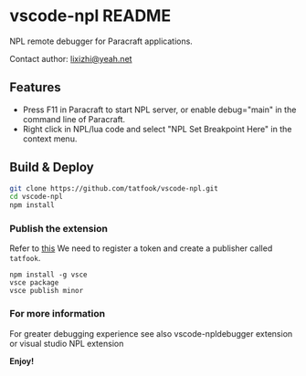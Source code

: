 # vscode-npl README

NPL remote debugger for Paracraft applications. 

Contact author: lixizhi@yeah.net

## Features

- Press F11 in Paracraft to start NPL server, or enable debug="main" in the command line of Paracraft. 
- Right click in NPL/lua code and select "NPL Set Breakpoint Here" in the context menu. 


## Build & Deploy
```bash
git clone https://github.com/tatfook/vscode-npl.git
cd vscode-npl
npm install
```

### Publish the extension
Refer to [this](https://code.visualstudio.com/docs/extensions/publish-extension)
We need to register a token and create a publisher called `tatfook`.
```
npm install -g vsce
vsce package
vsce publish minor
```

### For more information

For greater debugging experience see also vscode-npldebugger extension or visual studio NPL extension

**Enjoy!**
